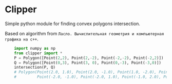 Clipper
=======

Simple python module for finding convex polygons intersection.

Based on algorithm from `Ласло. Вычислительная геометрия и компьютерная графика на c++`.

``` python
    import numpy as np
    from clipper import *
    P = Polygon([Point(2,2), Point(2,-2), Point(-2,-2), Point(-2,2)])
    Q = Polygon([Point(0,3), Point(3, 0), Point(0,-3), Point(-3,0)])
    intersection(P, Q)
    # Polygon(Point(2.0, 1.0), Point(2.0, -1.0), Point(1.0, -2.0), Point(-1.0, -2.0),
    #         Point(-2.0, -1.0), Point(-2.0, 1.0), Point(-1.0, 2.0), Point(1.0, 2.0))
```

